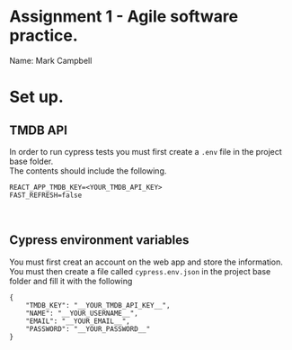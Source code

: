 # Assignment 1 - Agile software practice.

Name: Mark Campbell

# Set up.
## TMDB API
In order to run cypress tests you must first create a `.env` file in the project base folder.<br>
The contents should include the following.
```
REACT_APP_TMDB_KEY=<YOUR_TMDB_API_KEY>
FAST_REFRESH=false
```
<br>

## Cypress environment variables
You must first creat an account on the web app and store the information.<br>
You must then create a file called `cypress.env.json` in the project base folder and fill it with the following <br>


```
{
    "TMDB_KEY": "__YOUR_TMDB_API_KEY__",
    "NAME": "__YOUR_USERNAME__",
    "EMAIL": "__YOUR_EMAIL__",
    "PASSWORD": "__YOUR_PASSWORD__"
}
```


